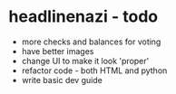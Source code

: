 # headlinenazi - todo

- more checks and balances for voting
- have better images
- change UI to make it look 'proper'
- refactor code - both HTML and python
- write basic dev guide
